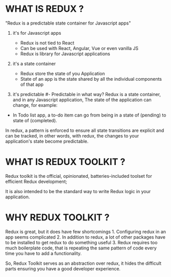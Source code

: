 # WHAT IS REDUX ?

"Redux is a predictable state container for Javascript apps"

1. it's for Javascript apps

   - Redux is not tied to React
   - Can be used with React, Angular, Vue or even vanilla JS
   - Redux is library for Javascript applications

2. it's a state container

   - Redux store the state of you Application
   - State of an app is the state shared by all the individual components of that app

3. it's predictable
   #- Predictable in what way?
   Redux is a state container, and in any Javascript application, The state of the application can change, for example:

- In Todo list app, a to-do item can go from being in a state of (pending) to state of (completed).

In redux, a pattern is enforced to ensure all state transitions are explicit and can be tracked, in other words, with redux, the changes to your application's state become predictable.

# WHAT IS REDUX TOOLKIT ?

Redux toolkit is the official, opinionated, batteries-included toolset for efficient Redux development;

It is also intended to be the standard way to write Redux logic in your application.

# WHY REDUX TOOLKIT ?

Redux is great, but it does have few shortcomings 1. Configuring redux in an app seems complicated 2. In addition to redux, a lot of other packages have to be installed to get redux to do something useful 3. Redux requires too much boilerplate code, that is repeating the same pattern of code every time you have to add a functionality.

So, Redux Toolkit serves as an abstraction over redux, it hides the difficult parts ensuring you have a good developer experience.
